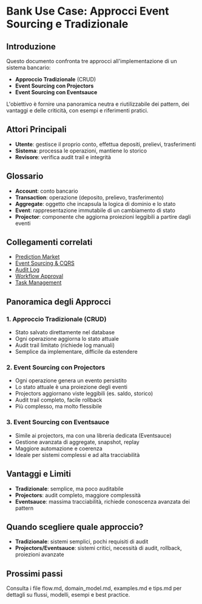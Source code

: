 # Bank Use Case: Approcci Event Sourcing e Tradizionale

## Introduzione
Questo documento confronta tre approcci all'implementazione di un sistema bancario:
- **Approccio Tradizionale** (CRUD)
- **Event Sourcing con Projectors**
- **Event Sourcing con Eventsauce**

L'obiettivo è fornire una panoramica neutra e riutilizzabile dei pattern, dei vantaggi e delle criticità, con esempi e riferimenti pratici.

## Attori Principali
- **Utente**: gestisce il proprio conto, effettua depositi, prelievi, trasferimenti
- **Sistema**: processa le operazioni, mantiene lo storico
- **Revisore**: verifica audit trail e integrità

## Glossario
- **Account**: conto bancario
- **Transaction**: operazione (deposito, prelievo, trasferimento)
- **Aggregate**: oggetto che incapsula la logica di dominio e lo stato
- **Event**: rappresentazione immutabile di un cambiamento di stato
- **Projector**: componente che aggiorna proiezioni leggibili a partire dagli eventi

## Collegamenti correlati
- [Prediction Market](../prediction_market/README.md)
- [Event Sourcing & CQRS](../event_sourcing_cqrs/README.md)
- [Audit Log](../audit_log/README.md)
- [Workflow Approval](../workflow_approval/README.md)
- [Task Management](../task_management/README.md)

## Panoramica degli Approcci

### 1. Approccio Tradizionale (CRUD)
- Stato salvato direttamente nel database
- Ogni operazione aggiorna lo stato attuale
- Audit trail limitato (richiede log manuali)
- Semplice da implementare, difficile da estendere

### 2. Event Sourcing con Projectors
- Ogni operazione genera un evento persistito
- Lo stato attuale è una proiezione degli eventi
- Projectors aggiornano viste leggibili (es. saldo, storico)
- Audit trail completo, facile rollback
- Più complesso, ma molto flessibile

### 3. Event Sourcing con Eventsauce
- Simile ai projectors, ma con una libreria dedicata (Eventsauce)
- Gestione avanzata di aggregate, snapshot, replay
- Maggiore automazione e coerenza
- Ideale per sistemi complessi e ad alta tracciabilità

## Vantaggi e Limiti
- **Tradizionale**: semplice, ma poco auditabile
- **Projectors**: audit completo, maggiore complessità
- **Eventsauce**: massima tracciabilità, richiede conoscenza avanzata dei pattern

## Quando scegliere quale approccio?
- **Tradizionale**: sistemi semplici, pochi requisiti di audit
- **Projectors/Eventsauce**: sistemi critici, necessità di audit, rollback, proiezioni avanzate

## Prossimi passi
Consulta i file flow.md, domain_model.md, examples.md e tips.md per dettagli su flussi, modelli, esempi e best practice. 
